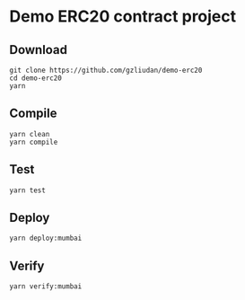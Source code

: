 # Demo ERC20 contract project

## Download

```shell
git clone https://github.com/gzliudan/demo-erc20
cd demo-erc20
yarn
```

## Compile

```shell
yarn clean
yarn compile
```

## Test

```shell
yarn test
```

## Deploy

```shell
yarn deploy:mumbai
```

## Verify

```shell
yarn verify:mumbai
```
